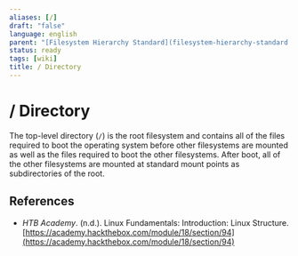 ```yaml
---
aliases: [/]
draft: "false"
language: english
parent: "[Filesystem Hierarchy Standard](filesystem-hierarchy-standard.md)"
status: ready
tags: [wiki]
title: / Directory
---
```


# / Directory

The top-level directory (`/`) is the root filesystem and contains all of the files required to boot the operating system before other filesystems are mounted as well as the files required to boot the other filesystems. After boot, all of the other filesystems are mounted at standard mount points as subdirectories of the root.

## References

- _HTB Academy_. (n.d.). <span class="reference-title">Linux Fundamentals: Introduction: Linux Structure</span>. [https://academy.hackthebox.com/module/18/section/94](https://academy.hackthebox.com/module/18/section/94)
